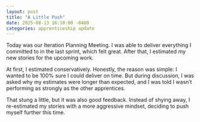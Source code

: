 ```yaml
---
layout: post
title: "A Little Push"
date: 2025-08-13 16:10:00 -0400
categories: apprenticeship update
---
```


Today was our Iteration Planning Meeting. I was able to deliver everything I
committed to in the last sprint, which felt great. After that, I estimated my
new stories for the upcoming work.

At first, I estimated conservatively. Honestly, the reason was simple: I wanted
to be 100% sure I could deliver on time. But during discussion, I was asked why
my estimates were longer than expected, and I was told I wasn’t performing as
strongly as the other apprentices.

That stung a little, but it was also good feedback. Instead of shying away, I
re-estimated my stories with a more aggressive mindset, deciding to push myself
further this time.
